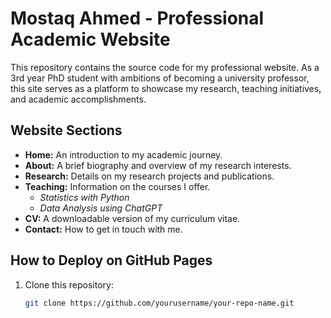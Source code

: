 # Mostaq Ahmed - Professional Academic Website

This repository contains the source code for my professional website. As a 3rd year PhD student with ambitions of becoming a university professor, this site serves as a platform to showcase my research, teaching initiatives, and academic accomplishments.

## Website Sections

- **Home:** An introduction to my academic journey.
- **About:** A brief biography and overview of my research interests.
- **Research:** Details on my research projects and publications.
- **Teaching:** Information on the courses I offer.
  - *Statistics with Python*
  - *Data Analysis using ChatGPT*
- **CV:** A downloadable version of my curriculum vitae.
- **Contact:** How to get in touch with me.

## How to Deploy on GitHub Pages

1. Clone this repository:
   ```bash
   git clone https://github.com/yourusername/your-repo-name.git

